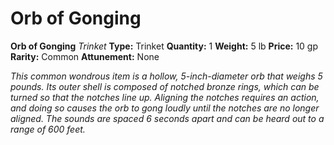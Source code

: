 # Orb of Gonging

**Orb of Gonging**
_Trinket_
**Type:** Trinket
**Quantity:** 1
**Weight:** 5 lb
**Price:** 10 gp
**Rarity:** Common
**Attunement:** None

*This common wondrous item is a hollow, 5-inch-diameter orb that weighs 5 pounds. Its outer shell is composed of notched bronze rings, which can be turned so that the notches line up. Aligning the notches requires an action, and doing so causes the orb to gong loudly until the notches are no longer aligned. The sounds are spaced 6 seconds apart and can be heard out to a range of 600 feet.*